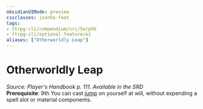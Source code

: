```yaml
---
obsidianUIMode: preview
cssclasses: json5e-feat
tags:
- ttrpg-cli/compendium/src/5e/phb
- ttrpg-cli/optional-feature/ei
aliases: ["Otherworldly Leap"]
---
```

# Otherworldly Leap
*Source: Player's Handbook p. 111. Available in the <span title='Systems Reference Document (5.1)'>SRD</span>*  
**Prerequisite**: 9th
You can cast [jump](/CLI/spells/jump.md) on yourself at will, without expending a spell slot or material components.